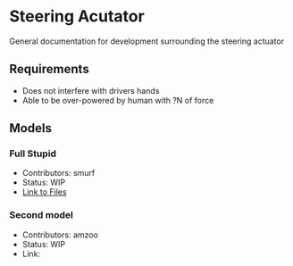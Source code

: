# Steering Acutator
General documentation for development surrounding the steering actuator

## Requirements
- Does not interfere with drivers hands
- Able to be over-powered by human with ?N of force

## Models

### Full Stupid

- Contributors: smurf
- Status: WIP
- [Link to Files](https://github.com/RetroPilot/full-stupid/tree/master)

### Second model 

- Contributors: amzoo
- Status: WIP
- Link: 
